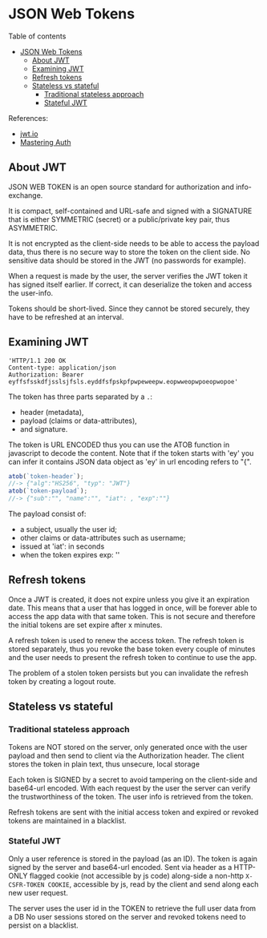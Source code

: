 # JSON Web Tokens
Table of contents
- [JSON Web Tokens](#json-web-tokens)
  - [About JWT](#about-jwt)
  - [Examining JWT](#examining-jwt)
  - [Refresh tokens](#refresh-tokens)
  - [Stateless vs stateful](#stateless-vs-stateful)
    - [Traditional stateless approach](#traditional-stateless-approach)
    - [Stateful JWT](#stateful-jwt)

References:  
- [jwt.io](https://jwt.io/)
- [Mastering Auth](https://github.com/alex996/presentations/blob/master/auth.md)

## About JWT
JSON WEB TOKEN is an open source standard for authorization and info-exchange.

It is compact, self-contained and URL-safe and signed with a SIGNATURE that is either SYMMETRIC (secret) or a public/private key pair, thus ASYMMETRIC. 

It is not encrypted as the client-side needs to be able to access the payload data, thus there is no secure way to store the token on the client side. No sensitive data should be stored in the JWT (no passwords for example). 

When a request is made by the user, the server verifies the JWT token it has signed itself earlier. If correct, it can deserialize the token and access the user-info.

Tokens should be short-lived. Since they cannot be stored securely, they have to be refreshed at an interval.

## Examining JWT
```
'HTTP/1.1 200 OK
Content-type: application/json
Authorization: Bearer
eyffsfsskdfjsslsjfsls.eyddfsfpskpfpwpeweepw.eopwweopwpoeopwopoe'
```
The token has three parts separated by a `.`: 
- header (metadata), 
- payload (claims or data-attributes), 
- and signature. 

The token is URL ENCODED thus you can use the ATOB function in javascript to decode the content. Note that if the token starts with 'ey' you can infer it contains JSON data object as 'ey' in url encoding refers to "{".
```javascript
atob(`token-header`);		
//-> {"alg":"HS256", "typ": "JWT"}
atob(`token-payload`);	
//-> {"sub":"", "name":"", "iat": , "exp":""}
```
The payload consist of:
- a subject, usually the user id; 
- other claims or data-attributes such as username; 
- issued at 'iat': in seconds
- when the token expires exp: ''

## Refresh tokens
Once a JWT is created, it does not expire unless you give it an expiration date. This means that a user that has logged in once, will be forever able to access the app data with that same token. This is not secure and therefore the initial tokens are set expire after x minutes.

A refresh token is used to renew the access token. The refresh token is stored separately, thus you revoke the base token every couple of minutes and the user needs to present the refresh token to continue to use the app.

The problem of a stolen token persists but you can invalidate the refresh token by creating a logout route.

## Stateless vs stateful
### Traditional stateless approach
Tokens are NOT stored on the server, only generated once with the user payload and then send to client via the Authorization header. The client stores the token in plain text, thus unsecure, local storage 

Each token is SIGNED by a secret to avoid tampering on the client-side and base64-url encoded. With each request by the user the server can verify the trustworthiness of the token. The user info is retrieved from the token.

Refresh tokens are sent with the initial access token and expired or revoked tokens are maintained in a blacklist.

### Stateful JWT
Only a user reference is stored in the payload (as an ID). The token is again signed by the server and base64-url encoded. Sent via header as a HTTP-ONLY flagged cookie (not accessible by js code) along-side a non-http `X-CSFR-TOKEN COOKIE`, accessible by js, read by the client and send along each new user request.

The server uses the user id in the TOKEN to retrieve the full user data from a DB
No user sessions stored on the server and revoked tokens need to persist on a blacklist.